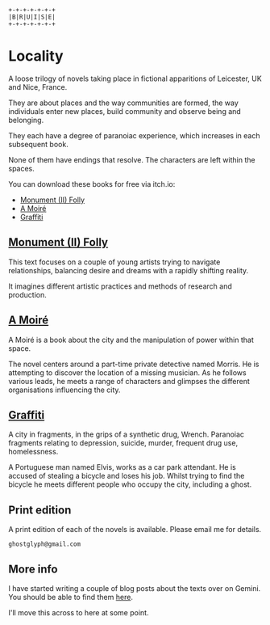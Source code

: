 
```
+-+-+-+-+-+-+
|B|R|U|I|S|E|
+-+-+-+-+-+-+
```

# Locality

A loose trilogy of novels taking place in fictional apparitions of Leicester, UK and Nice, France.

They are about places and the way communities are formed, the way individuals enter new places, build community and observe being and belonging.

They each have a degree of paranoiac experience, which increases in each subsequent book.

None of them have endings that resolve. The characters are left within the spaces.

You can download these books for free via itch.io:

- [Monument (II) Folly](https://ghostglyph.itch.io/monument-ii-folly)  
- [A Moiré](https://ghostglyph.itch.io/a-moire)  
- [Graffiti](https://ghostglyph.itch.io/graffiti)  

## [Monument (II) Folly](https://ghostglyph.itch.io/monument-ii-folly)

This text focuses on a couple of young artists trying to navigate relationships, balancing desire and dreams with a rapidly shifting reality.

It imagines different artistic practices and methods of research and production.

## [A Moiré](https://ghostglyph.itch.io/a-moire)

A Moiré is a book about the city and the manipulation of power within that space. 

The novel centers around a part-time private detective named Morris.
He is attempting to discover the location of a missing musician.
As he follows various leads, he meets a range of characters and glimpses the different organisations influencing the city.

## [Graffiti](https://ghostglyph.itch.io/graffiti)  

A city in fragments, in the grips of a synthetic drug, Wrench.
Paranoiac fragments relating to depression, suicide, murder, frequent drug use, homelessness.

A Portuguese man named Elvis, works as a car park attendant. He is accused of stealing a bicycle and loses his job. Whilst trying to find the bicycle he meets different people who occupy the city, including a ghost.

## Print edition

A print edition of each of the novels is available. Please email me for details.

```
ghostglyph@gmail.com
```

## More info

I have started writing a couple of blog posts about the texts over on Gemini. You should be able to find them [here](https://ghostglyph.flounder.online/gemlog/).

I'll move this across to here at some point.






